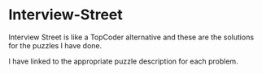 Interview-Street
================

Interview Street is like a TopCoder alternative and these are the solutions for the puzzles I have done.

I have linked to the appropriate puzzle description for each problem.
